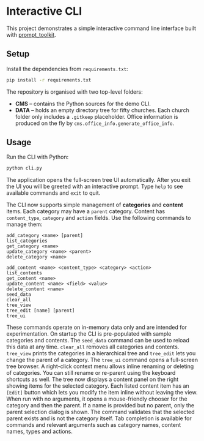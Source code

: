 # Interactive CLI

This project demonstrates a simple interactive command line interface built with [prompt_toolkit](https://github.com/prompt-toolkit/python-prompt-toolkit).

## Setup

Install the dependencies from `requirements.txt`:

```bash
pip install -r requirements.txt
```

The repository is organised with two top-level folders:

- **CMS** – contains the Python sources for the demo CLI.
- **DATA** – holds an empty directory tree for fifty churches. Each church
  folder only includes a `.gitkeep` placeholder. Office information is
  produced on the fly by `cms.office_info.generate_office_info`.

## Usage

Run the CLI with Python:

```bash
python cli.py
```
The application opens the full-screen tree UI automatically. After you exit the
UI you will be greeted with an interactive prompt. Type `help` to see available
commands and `exit` to quit.

The CLI now supports simple management of **categories** and **content** items. Each category may have a `parent` category. Content has `content_type`, `category` and `action` fields. Use the following commands to manage them:

```
add_category <name> [parent]
list_categories
get_category <name>
update_category <name> <parent>
delete_category <name>

add_content <name> <content_type> <category> <action>
list_contents
get_content <name>
update_content <name> <field> <value>
delete_content <name>
seed_data
clear_all
tree_view
tree_edit [name] [parent]
tree_ui
```

These commands operate on in-memory data only and are intended for experimentation.
On startup the CLI is pre-populated with sample categories and contents. The
`seed_data` command can be used to reload this data at any time. `clear_all`
removes all categories and contents. `tree_view` prints the categories in a
hierarchical tree and `tree_edit` lets you change the parent of a category.
The `tree_ui` command opens a full-screen tree browser. A right-click context
 menu allows inline renaming or deleting of categories. You can still rename or
 re-parent using the keyboard shortcuts as well. The tree now displays a content
 panel on the right showing items for the selected category. Each listed content
 item has an `[Edit]` button which lets you modify the item inline without
 leaving the view.
When run with no arguments, it opens a mouse-friendly chooser for the
category and then the parent. If a name is provided but no parent, only the
parent selection dialog is shown. The command validates that the selected
parent exists and is not the category itself. Tab completion is available
for commands and relevant arguments such as category names, content names,
types and actions.
